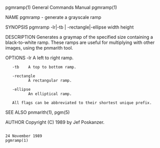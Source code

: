 pgmramp(1)                                                                              General Commands Manual                                                                             pgmramp(1)

NAME
       pgmramp - generate a grayscale ramp

SYNOPSIS
       pgmramp -lr|-tb | -rectangle|-ellipse width height

DESCRIPTION
       Generates a graymap of the specified size containing a black-to-white ramp.  These ramps are useful for multiplying with other images, using the pnmarith tool.

OPTIONS
       -lr    A left to right ramp.

       -tb    A top to bottom ramp.

       -rectangle
              A rectangular ramp.

       -ellipse
              An elliptical ramp.

       All flags can be abbreviated to their shortest unique prefix.

SEE ALSO
       pnmarith(1), pgm(5)

AUTHOR
       Copyright (C) 1989 by Jef Poskanzer.

                                                                                           24 November 1989                                                                                 pgmramp(1)
